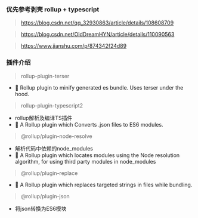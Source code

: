 
### 优先参考剥壳 rollup + typescript
> https://blog.csdn.net/qq_32930863/article/details/108608709

> https://blog.csdn.net/OldDreamHYN/article/details/110090563

> https://www.jianshu.com/p/874342f24d89


### 插件介绍
> rollup-plugin-terser
- 🍣 Rollup plugin to minify generated es bundle. Uses terser under the hood.

> rollup-plugin-typescript2  
- rollup解析及编译TS插件    
- 🍣 A Rollup plugin which Converts .json files to ES6 modules.

> @rollup/plugin-node-resolve
- 解析代码中依赖的node_modules
- 🍣 A Rollup plugin which locates modules using the Node resolution algorithm, for using third party modules in node_modules

> @rollup/plugin-replace 
- 🍣 A Rollup plugin which replaces targeted strings in files while bundling.

> @rollup/plugin-json
- 将json转换为ES6模块
